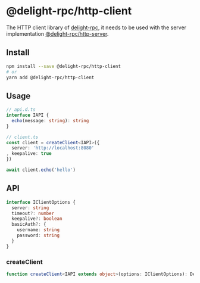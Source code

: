 # @delight-rpc/http-client
The HTTP client library of [delight-rpc],
it needs to be used with the server implementation [@delight-rpc/http-server].

[delight-rpc]: https://www.npmjs.com/package/delight-rpc
[@delight-rpc/http-server]: https://www.npmjs.com/package/@delight-rpc/http-server


## Install
```sh
npm install --save @delight-rpc/http-client
# or
yarn add @delight-rpc/http-client
```

## Usage
```ts
// api.d.ts
interface IAPI {
  echo(message: string): string
}

// client.ts
const client = createClient<IAPI>({
  server: 'http://localhost:8080'
, keepalive: true
})

await client.echo('hello')
```

## API
```ts
interface IClientOptions {
  server: string
  timeout?: number
  keepalive?: boolean
  basicAuth?: {
    username: string
    password: string
  }
}
```

### createClient
```ts
function createClient<IAPI extends object>(options: IClientOptions): DelightRPC.RequestProxy<IAPI>
```

